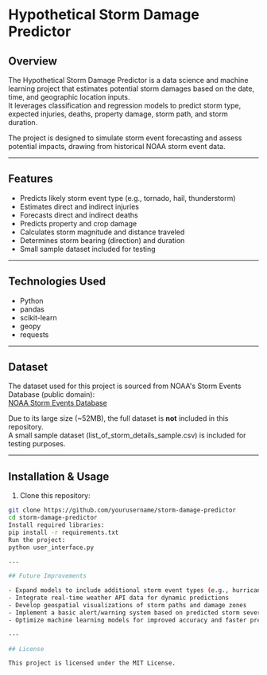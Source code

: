 # Hypothetical Storm Damage Predictor

## Overview

The Hypothetical Storm Damage Predictor is a data science and machine learning project that estimates potential storm damages based on the date, time, and geographic location inputs.  
It leverages classification and regression models to predict storm type, expected injuries, deaths, property damage, storm path, and storm duration.

The project is designed to simulate storm event forecasting and assess potential impacts, drawing from historical NOAA storm event data.

---

## Features

- Predicts likely storm event type (e.g., tornado, hail, thunderstorm)
- Estimates direct and indirect injuries
- Forecasts direct and indirect deaths
- Predicts property and crop damage
- Calculates storm magnitude and distance traveled
- Determines storm bearing (direction) and duration
- Small sample dataset included for testing

---

## Technologies Used

- Python
- pandas
- scikit-learn
- geopy
- requests

---

## Dataset

The dataset used for this project is sourced from NOAA's Storm Events Database (public domain):  
[NOAA Storm Events Database](https://www.ncei.noaa.gov/maps/storm-events/)

Due to its large size (~52MB), the full dataset is **not** included in this repository.  
A small sample dataset (list_of_storm_details_sample.csv) is included for testing purposes.

---

## Installation & Usage

1. Clone this repository:
```bash
git clone https://github.com/yourusername/storm-damage-predictor
cd storm-damage-predictor
Install required libraries:
pip install -r requirements.txt
Run the project:
python user_interface.py

---

## Future Improvements

- Expand models to include additional storm event types (e.g., hurricanes, winter storms)
- Integrate real-time weather API data for dynamic predictions
- Develop geospatial visualizations of storm paths and damage zones
- Implement a basic alert/warning system based on predicted storm severity
- Optimize machine learning models for improved accuracy and faster predictions

---

## License

This project is licensed under the MIT License.